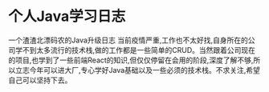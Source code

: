 # 个人Java学习日志
一个渣渣北漂码农的Java升级日志
当前疫情严重,工作也不太好找,自身所在的公司学不到太多流行的技术栈,做的工作都是一些简单的CRUD。当然跟着公司现在的项目,也学到了一些前端React的知识,但仅仅停留在会用的阶段,深度了解不够,所以立志今年可以进大厂,专心学好Java基础以及一些必须的技术栈。不求关注,希望自己可以坚持下去。
